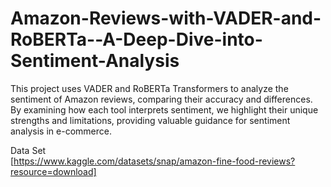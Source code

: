 # Amazon-Reviews-with-VADER-and-RoBERTa--A-Deep-Dive-into-Sentiment-Analysis
This project uses VADER and RoBERTa Transformers to analyze the sentiment of Amazon reviews, comparing their accuracy and differences. By examining how each tool interprets sentiment, we highlight their unique strengths and limitations, providing valuable guidance for sentiment analysis in e-commerce.

Data Set </br>
[https://www.kaggle.com/datasets/snap/amazon-fine-food-reviews?resource=download]
